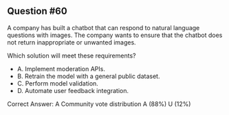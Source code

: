## Question #60

A company has built a chatbot that can respond to natural language questions with images. The company wants to ensure that the chatbot does not return inappropriate or unwanted images.

Which solution will meet these requirements?

- A. Implement moderation APIs.
- B. Retrain the model with a general public dataset.
- C. Perform model validation.
- D. Automate user feedback integration. 

Correct Answer: 
A Community vote distribution A (88%) U (12%)